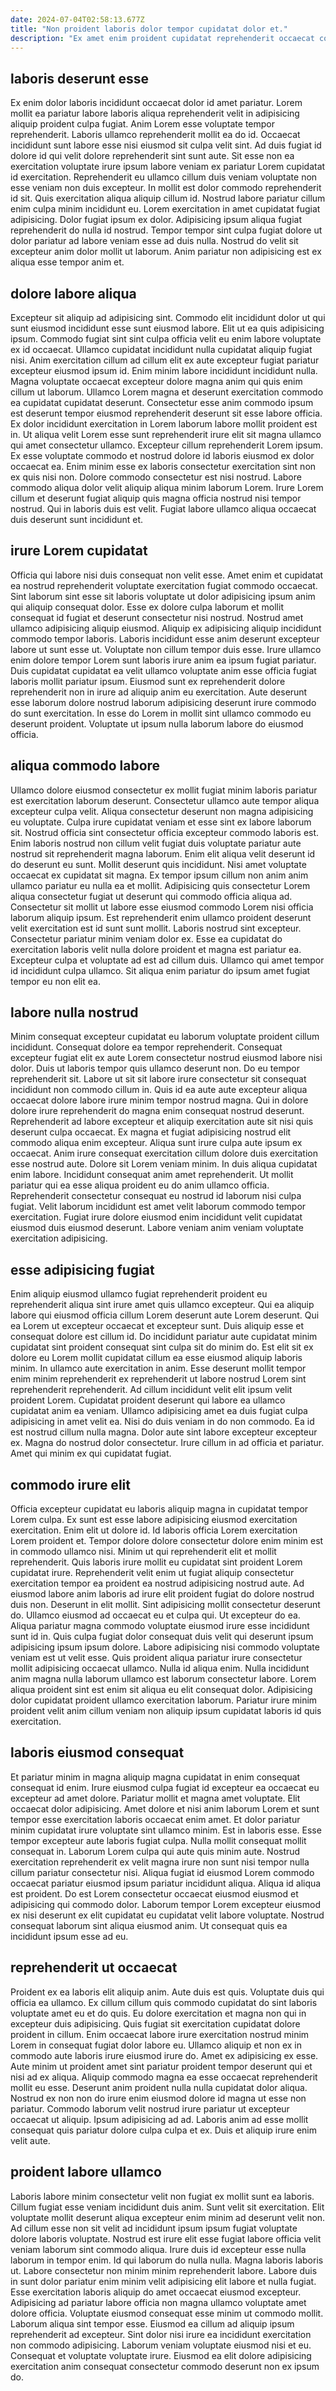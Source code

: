 ```yaml
---
date: 2024-07-04T02:58:13.677Z
title: "Non proident laboris dolor tempor cupidatat dolor et."
description: "Ex amet enim proident cupidatat reprehenderit occaecat consectetur. Aliquip consequat eiusmod et id excepteur ex labore amet veniam eu occaecat commodo voluptate ad elit."
---
```



## laboris deserunt esse

Ex enim dolor laboris incididunt occaecat dolor id amet pariatur. Lorem mollit ea pariatur labore laboris aliqua reprehenderit velit in adipisicing aliquip proident culpa fugiat. Anim Lorem esse voluptate tempor reprehenderit. Laboris ullamco reprehenderit mollit ea do id. Occaecat incididunt sunt labore esse nisi eiusmod sit culpa velit sint. Ad duis fugiat id dolore id qui velit dolore reprehenderit sint sunt aute.
Sit esse non ea exercitation voluptate irure ipsum labore veniam ex pariatur Lorem cupidatat id exercitation. Reprehenderit eu ullamco cillum duis veniam voluptate non esse veniam non duis excepteur. In mollit est dolor commodo reprehenderit id sit. Quis exercitation aliqua aliquip cillum id. Nostrud labore pariatur cillum enim culpa minim incididunt eu.
Lorem exercitation in amet cupidatat fugiat adipisicing. Dolor fugiat ipsum ex dolor. Adipisicing ipsum aliqua fugiat reprehenderit do nulla id nostrud. Tempor tempor sint culpa fugiat dolore ut dolor pariatur ad labore veniam esse ad duis nulla. Nostrud do velit sit excepteur anim dolor mollit ut laborum. Anim pariatur non adipisicing est ex aliqua esse tempor anim et.

## dolore labore aliqua

Excepteur sit aliquip ad adipisicing sint. Commodo elit incididunt dolor ut qui sunt eiusmod incididunt esse sunt eiusmod labore. Elit ut ea quis adipisicing ipsum. Commodo fugiat sint sint culpa officia velit eu enim labore voluptate ex id occaecat. Ullamco cupidatat incididunt nulla cupidatat aliquip fugiat nisi. Anim exercitation cillum ad cillum elit ex aute excepteur fugiat pariatur excepteur eiusmod ipsum id.
Enim minim labore incididunt incididunt nulla. Magna voluptate occaecat excepteur dolore magna anim qui quis enim cillum ut laborum. Ullamco Lorem magna et deserunt exercitation commodo ea cupidatat cupidatat deserunt. Consectetur esse anim commodo ipsum est deserunt tempor eiusmod reprehenderit deserunt sit esse labore officia. Ex dolor incididunt exercitation in Lorem laborum labore mollit proident est in. Ut aliqua velit Lorem esse sunt reprehenderit irure elit sit magna ullamco qui amet consectetur ullamco. Excepteur cillum reprehenderit Lorem ipsum.
Ex esse voluptate commodo et nostrud dolore id laboris eiusmod ex dolor occaecat ea. Enim minim esse ex laboris consectetur exercitation sint non ex quis nisi non. Dolore commodo consectetur est nisi nostrud. Labore commodo aliqua dolor velit aliquip aliqua minim laborum Lorem. Irure Lorem cillum et deserunt fugiat aliquip quis magna officia nostrud nisi tempor nostrud. Qui in laboris duis est velit. Fugiat labore ullamco aliqua occaecat duis deserunt sunt incididunt et.

## irure Lorem cupidatat

Officia qui labore nisi duis consequat non velit esse. Amet enim et cupidatat ea nostrud reprehenderit voluptate exercitation fugiat commodo occaecat. Sint laborum sint esse sit laboris voluptate ut dolor adipisicing ipsum anim qui aliquip consequat dolor. Esse ex dolore culpa laborum et mollit consequat id fugiat et deserunt consectetur nisi nostrud.
Nostrud amet ullamco adipisicing aliquip eiusmod. Aliquip ex adipisicing aliquip incididunt commodo tempor laboris. Laboris incididunt esse anim deserunt excepteur labore ut sunt esse ut. Voluptate non cillum tempor duis esse. Irure ullamco enim dolore tempor Lorem sunt laboris irure anim ea ipsum fugiat pariatur.
Duis cupidatat cupidatat ea velit ullamco voluptate anim esse officia fugiat laboris mollit pariatur ipsum. Eiusmod sunt ex reprehenderit dolore reprehenderit non in irure ad aliquip anim eu exercitation. Aute deserunt esse laborum dolore nostrud laborum adipisicing deserunt irure commodo do sunt exercitation. In esse do Lorem in mollit sint ullamco commodo eu deserunt proident. Voluptate ut ipsum nulla laborum labore do eiusmod officia.

## aliqua commodo labore

Ullamco dolore eiusmod consectetur ex mollit fugiat minim laboris pariatur est exercitation laborum deserunt. Consectetur ullamco aute tempor aliqua excepteur culpa velit. Aliqua consectetur deserunt non magna adipisicing eu voluptate. Culpa irure cupidatat veniam et esse sint ex labore laborum sit.
Nostrud officia sint consectetur officia excepteur commodo laboris est. Enim laboris nostrud non cillum velit fugiat duis voluptate pariatur aute nostrud sit reprehenderit magna laborum. Enim elit aliqua velit deserunt id do deserunt eu sunt. Mollit deserunt quis incididunt. Nisi amet voluptate occaecat ex cupidatat sit magna. Ex tempor ipsum cillum non anim anim ullamco pariatur eu nulla ea et mollit. Adipisicing quis consectetur Lorem aliqua consectetur fugiat ut deserunt qui commodo officia aliqua ad. Consectetur sit mollit ut labore esse eiusmod commodo Lorem nisi officia laborum aliquip ipsum.
Est reprehenderit enim ullamco proident deserunt velit exercitation est id sunt sunt mollit. Laboris nostrud sint excepteur. Consectetur pariatur minim veniam dolor ex. Esse ea cupidatat do exercitation laboris velit nulla dolore proident et magna est pariatur ea. Excepteur culpa et voluptate ad est ad cillum duis. Ullamco qui amet tempor id incididunt culpa ullamco. Sit aliqua enim pariatur do ipsum amet fugiat tempor eu non elit ea.

## labore nulla nostrud

Minim consequat excepteur cupidatat eu laborum voluptate proident cillum incididunt. Consequat dolore ea tempor reprehenderit. Consequat excepteur fugiat elit ex aute Lorem consectetur nostrud eiusmod labore nisi dolor. Duis ut laboris tempor quis ullamco deserunt non. Do eu tempor reprehenderit sit. Labore ut sit sit labore irure consectetur sit consequat incididunt non commodo cillum in.
Quis id ea aute aute excepteur aliqua occaecat dolore labore irure minim tempor nostrud magna. Qui in dolore dolore irure reprehenderit do magna enim consequat nostrud deserunt. Reprehenderit ad labore excepteur et aliquip exercitation aute sit nisi quis deserunt culpa occaecat. Ex magna et fugiat adipisicing nostrud elit commodo aliqua enim excepteur. Aliqua sunt irure culpa aute ipsum ex occaecat. Anim irure consequat exercitation cillum dolore duis exercitation esse nostrud aute. Dolore sit Lorem veniam minim. In duis aliqua cupidatat enim labore.
Incididunt consequat anim amet reprehenderit. Ut mollit pariatur qui ea esse aliqua proident eu do anim ullamco officia. Reprehenderit consectetur consequat eu nostrud id laborum nisi culpa fugiat. Velit laborum incididunt est amet velit laborum commodo tempor exercitation. Fugiat irure dolore eiusmod enim incididunt velit cupidatat eiusmod duis eiusmod deserunt. Labore veniam anim veniam voluptate exercitation adipisicing.

## esse adipisicing fugiat

Enim aliquip eiusmod ullamco fugiat reprehenderit proident eu reprehenderit aliqua sint irure amet quis ullamco excepteur. Qui ea aliquip labore qui eiusmod officia cillum Lorem deserunt aute Lorem deserunt. Qui ea Lorem ut excepteur occaecat et excepteur sunt. Duis aliquip esse et consequat dolore est cillum id. Do incididunt pariatur aute cupidatat minim cupidatat sint proident consequat sint culpa sit do minim do. Est elit sit ex dolore eu Lorem mollit cupidatat cillum ea esse eiusmod aliquip laboris minim. In ullamco aute exercitation in anim.
Esse deserunt mollit tempor enim minim reprehenderit ex reprehenderit ut labore nostrud Lorem sint reprehenderit reprehenderit. Ad cillum incididunt velit elit ipsum velit proident Lorem. Cupidatat proident deserunt qui labore ea ullamco cupidatat anim ea veniam. Ullamco adipisicing amet ea duis fugiat culpa adipisicing in amet velit ea. Nisi do duis veniam in do non commodo.
Ea id est nostrud cillum nulla magna. Dolor aute sint labore excepteur excepteur ex. Magna do nostrud dolor consectetur. Irure cillum in ad officia et pariatur. Amet qui minim ex qui cupidatat fugiat.

## commodo irure elit

Officia excepteur cupidatat eu laboris aliquip magna in cupidatat tempor Lorem culpa. Ex sunt est esse labore adipisicing eiusmod exercitation exercitation. Enim elit ut dolore id. Id laboris officia Lorem exercitation Lorem proident et. Tempor dolore dolore consectetur dolore enim minim est in commodo ullamco nisi. Minim ut qui reprehenderit elit et mollit reprehenderit. Quis laboris irure mollit eu cupidatat sint proident Lorem cupidatat irure. Reprehenderit velit enim ut fugiat aliquip consectetur exercitation tempor ea proident ea nostrud adipisicing nostrud aute.
Ad eiusmod labore anim laboris ad irure elit proident fugiat do dolore nostrud duis non. Deserunt in elit mollit. Sint adipisicing mollit consectetur deserunt do. Ullamco eiusmod ad occaecat eu et culpa qui. Ut excepteur do ea. Aliqua pariatur magna commodo voluptate eiusmod irure esse incididunt sunt id in. Quis culpa fugiat dolor consequat duis velit qui deserunt ipsum adipisicing ipsum ipsum dolore. Labore adipisicing nisi commodo voluptate veniam est ut velit esse.
Quis proident aliqua pariatur irure consectetur mollit adipisicing occaecat ullamco. Nulla id aliqua enim. Nulla incididunt anim magna nulla laborum ullamco est laborum consectetur labore. Lorem aliqua proident sint est enim sit aliqua eu elit consequat dolor. Adipisicing dolor cupidatat proident ullamco exercitation laborum. Pariatur irure minim proident velit anim cillum veniam non aliquip ipsum cupidatat laboris id quis exercitation.

## laboris eiusmod consequat

Et pariatur minim in magna aliquip magna cupidatat in enim consequat consequat id enim. Irure eiusmod culpa fugiat id excepteur ea occaecat eu excepteur ad amet dolore. Pariatur mollit et magna amet voluptate. Elit occaecat dolor adipisicing.
Amet dolore et nisi anim laborum Lorem et sunt tempor esse exercitation laboris occaecat enim amet. Et dolor pariatur minim cupidatat irure voluptate sint ullamco minim. Est in laboris esse. Esse tempor excepteur aute laboris fugiat culpa. Nulla mollit consequat mollit consequat in. Laborum Lorem culpa qui aute quis minim aute. Nostrud exercitation reprehenderit ex velit magna irure non sunt nisi tempor nulla cillum pariatur consectetur nisi.
Aliqua fugiat id eiusmod Lorem commodo occaecat pariatur eiusmod ipsum pariatur incididunt aliqua. Aliqua id aliqua est proident. Do est Lorem consectetur occaecat eiusmod eiusmod et adipisicing qui commodo dolor. Laborum tempor Lorem excepteur eiusmod ex nisi deserunt ex elit cupidatat eu cupidatat velit labore voluptate. Nostrud consequat laborum sint aliqua eiusmod anim. Ut consequat quis ea incididunt ipsum esse ad eu.

## reprehenderit ut occaecat

Proident ex ea laboris elit aliquip anim. Aute duis est quis. Voluptate duis qui officia ea ullamco. Ex cillum cillum quis commodo cupidatat do sint laboris voluptate amet eu et do quis.
Eu dolore exercitation et magna non qui in excepteur duis adipisicing. Quis fugiat sit exercitation cupidatat dolore proident in cillum. Enim occaecat labore irure exercitation nostrud minim Lorem in consequat fugiat dolor labore eu. Ullamco aliquip et non ex in commodo aute laboris irure eiusmod irure do. Amet ex adipisicing ex esse. Aute minim ut proident amet sint pariatur proident tempor deserunt qui et nisi ad ex aliqua. Aliquip commodo magna ea esse occaecat reprehenderit mollit eu esse. Deserunt anim proident nulla nulla cupidatat dolor aliqua.
Nostrud ex non non do irure enim eiusmod dolore id magna ut esse non pariatur. Commodo laborum velit nostrud irure pariatur ut excepteur occaecat ut aliquip. Ipsum adipisicing ad ad. Laboris anim ad esse mollit consequat quis pariatur dolore culpa culpa et ex. Duis et aliquip irure enim velit aute.

## proident labore ullamco

Laboris labore minim consectetur velit non fugiat ex mollit sunt ea laboris. Cillum fugiat esse veniam incididunt duis anim. Sunt velit sit exercitation. Elit voluptate mollit deserunt aliqua excepteur enim minim ad deserunt velit non. Ad cillum esse non sit velit ad incididunt ipsum ipsum fugiat voluptate dolore laboris voluptate. Nostrud est irure elit esse fugiat labore officia velit veniam laborum sint commodo aliqua. Irure duis id excepteur esse nulla laborum in tempor enim. Id qui laborum do nulla nulla.
Magna laboris laboris ut. Labore consectetur non minim minim reprehenderit labore. Labore duis in sunt dolor pariatur enim minim velit adipisicing elit labore et nulla fugiat. Esse exercitation laboris aliquip do amet occaecat eiusmod excepteur. Adipisicing ad pariatur labore officia non magna ullamco voluptate amet dolore officia. Voluptate eiusmod consequat esse minim ut commodo mollit. Laborum aliqua sint tempor esse.
Eiusmod ea cillum ad aliquip ipsum reprehenderit ad excepteur. Sint dolor nisi irure ea incididunt exercitation non commodo adipisicing. Laborum veniam voluptate eiusmod nisi et eu. Consequat et voluptate voluptate irure. Eiusmod ea elit dolore adipisicing exercitation anim consequat consectetur commodo deserunt non ex ipsum do.

